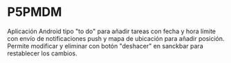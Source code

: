 # P5PMDM
Aplicación Android tipo "to do" para añadir tareas con fecha y hora límite con envío de notificaciones push y mapa de ubicación para añadir posición.
Permite modificar y eliminar con botón "deshacer" en sanckbar para restablecer los cambios.
